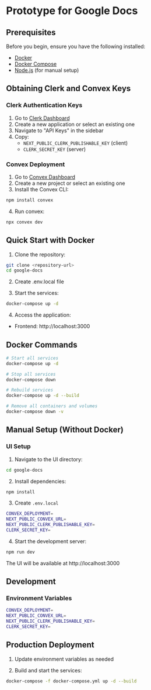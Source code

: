 # Prototype for Google Docs

## Prerequisites

Before you begin, ensure you have the following installed:
- [Docker](https://www.docker.com/)
- [Docker Compose](https://docs.docker.com/compose/)
- [Node.js](https://nodejs.org/) (for manual setup)

## Obtaining Clerk and Convex Keys

### Clerk Authentication Keys

1. Go to [Clerk Dashboard](https://dashboard.clerk.com/)
2. Create a new application or select an existing one
3. Navigate to "API Keys" in the sidebar
4. Copy:
   - `NEXT_PUBLIC_CLERK_PUBLISHABLE_KEY` (client)
   - `CLERK_SECRET_KEY` (server)

### Convex Deployment

1. Go to [Convex Dashboard](https://dashboard.convex.dev/)
2. Create a new project or select an existing one
3. Install the Convex CLI:
```bash
npm install convex
```
4. Run convex:
```bash
npx convex dev
```

## Quick Start with Docker

1. Clone the repository:
```bash
git clone <repository-url>
cd google-docs
```

2. Create .env.local file

3. Start the services:
```bash
docker-compose up -d
```

4. Access the application:
- Frontend: http://localhost:3000

## Docker Commands

```bash
# Start all services
docker-compose up -d

# Stop all services
docker-compose down

# Rebuild services
docker-compose up -d --build

# Remove all containers and volumes
docker-compose down -v
```

## Manual Setup (Without Docker)

### UI Setup

1. Navigate to the UI directory:
```bash
cd google-docs
```

2. Install dependencies:
```bash
npm install
```

3. Create `.env.local`
```bash
CONVEX_DEPLOYMENT=
NEXT_PUBLIC_CONVEX_URL=
NEXT_PUBLIC_CLERK_PUBLISHABLE_KEY=
CLERK_SECRET_KEY=
```

4. Start the development server:
```bash
npm run dev
```

The UI will be available at http://localhost:3000

## Development

### Environment Variables
```bash
CONVEX_DEPLOYMENT=
NEXT_PUBLIC_CONVEX_URL=
NEXT_PUBLIC_CLERK_PUBLISHABLE_KEY=
CLERK_SECRET_KEY=
```

## Production Deployment

1. Update environment variables as needed

2. Build and start the services:
```bash
docker-compose -f docker-compose.yml up -d --build
```
